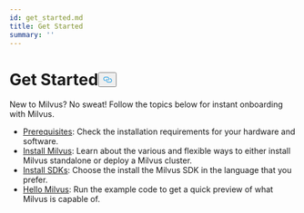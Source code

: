```yaml
---
id: get_started.md
title: Get Started
summary: ''
---
```

<h1 id="Get-Started" class="common-anchor-header">Get Started<button data-href="#Get-Started" class="anchor-icon" translate="no">
      <svg translate="no"
        aria-hidden="true"
        focusable="false"
        height="20"
        version="1.1"
        viewBox="0 0 16 16"
        width="16"
      >
        <path
          fill="#0092E4"
          fill-rule="evenodd"
          d="M4 9h1v1H4c-1.5 0-3-1.69-3-3.5S2.55 3 4 3h4c1.45 0 3 1.69 3 3.5 0 1.41-.91 2.72-2 3.25V8.59c.58-.45 1-1.27 1-2.09C10 5.22 8.98 4 8 4H4c-.98 0-2 1.22-2 2.5S3 9 4 9zm9-3h-1v1h1c1 0 2 1.22 2 2.5S13.98 12 13 12H9c-.98 0-2-1.22-2-2.5 0-.83.42-1.64 1-2.09V6.25c-1.09.53-2 1.84-2 3.25C6 11.31 7.55 13 9 13h4c1.45 0 3-1.69 3-3.5S14.5 6 13 6z"
        ></path>
      </svg>
    </button></h1><p>New to Milvus? No sweat! Follow the topics below for instant onboarding with Milvus.</p>
<ul>
<li><a href="/docs/fr/prerequisite-docker.md">Prerequisites</a>: Check the installation requirements for your hardware and software.</li>
<li><a href="/docs/fr/install_milvus.md">Install Milvus</a>: Learn about the various and flexible ways to either install Milvus standalone or deploy a Milvus cluster.</li>
<li><a href="/docs/fr/install-pymilvus.md">Install SDKs</a>: Choose the install the Milvus SDK in the language that you prefer.</li>
<li><a href="/docs/fr/example_code.md">Hello Milvus</a>: Run the example code to get a quick preview of what Milvus is capable of.</li>
</ul>
